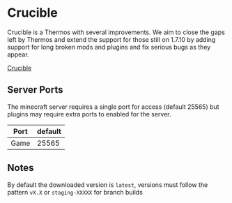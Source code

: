 # Crucible
Crucible is a Thermos with several improvements. We aim to close the gaps left by Thermos and extend the support for those still on 1.7.10 by adding support for long broken mods and plugins and fix serious bugs as they appear.

[Crucible](https://cruciblemc.github.io/)

## Server Ports

The minecraft server requires a single port for access (default 25565) but plugins may require extra ports to enabled for the server.

| Port  | default |
|-------|---------|
| Game  | 25565   |

## Notes
By default the downloaded version is `latest`, versions must follow the pattern `vX.X` or `staging-XXXXX` for branch builds
